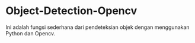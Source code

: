 # Object-Detection-Opencv

Ini adalah fungsi sederhana dari pendeteksian objek dengan menggunakan Python dan Opencv.
